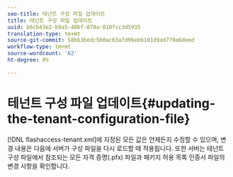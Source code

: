 ```yaml
---
seo-title: 테넌트 구성 파일 업데이트
title: 테넌트 구성 파일 업데이트
uuid: b6cb43e2-b9a5-40bf-879a-010fcc3d5935
translation-type: tm+mt
source-git-commit: 58bb3bedc5b0ac63afd96eb6101d9ad779e6deed
workflow-type: tm+mt
source-wordcount: '62'
ht-degree: 0%

---
```



# 테넌트 구성 파일 업데이트{#updating-the-tenant-configuration-file}

[!DNL flashaccess-tenant.xml]에 지정된 모든 값은 언제든지 수정할 수 있으며, 변경 내용은 다음에 서버가 구성 파일을 다시 로드할 때 적용됩니다. 또한 서버는 테넌트 구성 파일에서 참조되는 모든 자격 증명(.pfx) 파일과 패키지 허용 목록 인증서 파일의 변경 사항을 확인합니다.
